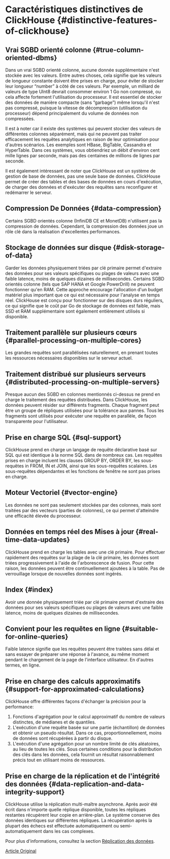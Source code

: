 # Caractéristiques distinctives de ClickHouse {#distinctive-features-of-clickhouse}

## Vrai SGBD orienté colonne {#true-column-oriented-dbms}

Dans un vrai SGBD orienté colonne, aucune donnée supplémentaire n'est stockée avec les valeurs. Entre autres choses, cela signifie que les valeurs de longueur constante doivent être prises en charge, pour éviter de stocker leur longueur “number” à côté de ces valeurs. Par exemple, un milliard de valeurs de type UInt8 devrait consommer environ 1 Go non compressé, ou cela affecte fortement l'utilisation du processeur. Il est essentiel de stocker des données de manière compacte (sans “garbage”) même lorsqu'il n'est pas compressé, puisque la vitesse de décompression (utilisation du processeur) dépend principalement du volume de données non compressées.

Il est à noter car il existe des systèmes qui peuvent stocker des valeurs de différentes colonnes séparément, mais qui ne peuvent pas traiter efficacement les requêtes analytiques en raison de leur optimisation pour d'autres scénarios. Les exemples sont HBase, BigTable, Cassandra et HyperTable. Dans ces systèmes, vous obtiendriez un débit d'environ cent mille lignes par seconde, mais pas des centaines de millions de lignes par seconde.

Il est également intéressant de noter que ClickHouse est un système de gestion de base de données, pas une seule base de données. ClickHouse permet de créer des tables et des bases de données en cours d'exécution, de charger des données et d'exécuter des requêtes sans reconfigurer et redémarrer le serveur.

## Compression De Données {#data-compression}

Certains SGBD orientés colonne (InfiniDB CE et MonetDB) n'utilisent pas la compression de données. Cependant, la compression des données joue un rôle clé dans la réalisation d'excellentes performances.

## Stockage de données sur disque {#disk-storage-of-data}

Garder les données physiquement triées par clé primaire permet d'extraire des données pour ses valeurs spécifiques ou plages de valeurs avec une faible latence, moins de quelques dizaines de millisecondes. Certains SGBD orientés colonne (tels que SAP HANA et Google PowerDrill) ne peuvent fonctionner qu'en RAM. Cette approche encourage l'allocation d'un budget matériel plus important que ce qui est nécessaire pour l'analyse en temps réel. ClickHouse est conçu pour fonctionner sur des disques durs réguliers, ce qui signifie que le coût par Go de stockage de données est faible, mais SSD et RAM supplémentaire sont également entièrement utilisés si disponible.

## Traitement parallèle sur plusieurs cœurs {#parallel-processing-on-multiple-cores}

Les grandes requêtes sont parallélisées naturellement, en prenant toutes les ressources nécessaires disponibles sur le serveur actuel.

## Traitement distribué sur plusieurs serveurs {#distributed-processing-on-multiple-servers}

Presque aucun des SGBD en colonnes mentionnés ci-dessus ne prend en charge le traitement des requêtes distribuées.
Dans ClickHouse, les données peuvent résider sur différents fragments. Chaque fragment peut être un groupe de répliques utilisées pour la tolérance aux pannes. Tous les fragments sont utilisés pour exécuter une requête en parallèle, de façon transparente pour l'utilisateur.

## Prise en charge SQL {#sql-support}

ClickHouse prend en charge un langage de requête déclarative basé sur SQL qui est identique à la norme SQL dans de nombreux cas.
Les requêtes prises en charge incluent les clauses GROUP BY, ORDER BY, les sous-requêtes in FROM, IN et JOIN, ainsi que les sous-requêtes scalaires.
Les sous-requêtes dépendantes et les fonctions de fenêtre ne sont pas prises en charge.

## Moteur Vectoriel {#vector-engine}

Les données ne sont pas seulement stockées par des colonnes, mais sont traitées par des vecteurs (parties de colonnes), ce qui permet d'atteindre une efficacité élevée du processeur.

## Données en temps réel des Mises à jour {#real-time-data-updates}

ClickHouse prend en charge les tables avec une clé primaire. Pour effectuer rapidement des requêtes sur la plage de la clé primaire, les données sont triées progressivement à l'aide de l'arborescence de fusion. Pour cette raison, les données peuvent être continuellement ajoutées à la table. Pas de verrouillage lorsque de nouvelles données sont ingérés.

## Index {#index}

Avoir une donnée physiquement triée par clé primaire permet d'extraire des données pour ses valeurs spécifiques ou plages de valeurs avec une faible latence, moins de quelques dizaines de millisecondes.

## Convient pour les requêtes en ligne {#suitable-for-online-queries}

Faible latence signifie que les requêtes peuvent être traitées sans délai et sans essayer de préparer une réponse à l'avance, au même moment pendant le chargement de la page de l'interface utilisateur. En d'autres termes, en ligne.

## Prise en charge des calculs approximatifs {#support-for-approximated-calculations}

ClickHouse offre différentes façons d'échanger la précision pour la performance:

1.  Fonctions d'agrégation pour le calcul approximatif du nombre de valeurs distinctes, de médianes et de quantiles.
2.  L'exécution d'une requête basée sur une partie (échantillon) de données et obtenir un pseudo résultat. Dans ce cas, proportionnellement, moins de données sont récupérées à partir du disque.
3.  L'exécution d'une agrégation pour un nombre limité de clés aléatoires, au lieu de toutes les clés. Sous certaines conditions pour la distribution des clés dans les données, cela fournit un résultat raisonnablement précis tout en utilisant moins de ressources.

## Prise en charge de la réplication et de l'intégrité des données {#data-replication-and-data-integrity-support}

ClickHouse utilise la réplication multi-maître asynchrone. Après avoir été écrit dans n'importe quelle réplique disponible, toutes les répliques restantes récupèrent leur copie en arrière-plan. Le système conserve des données identiques sur différentes répliques. La récupération après la plupart des échecs est effectuée automatiquement ou semi-automatiquement dans les cas complexes.

Pour plus d'informations, consultez la section [Réplication des données](../operations/table_engines/replication.md).

[Article Original](https://clickhouse.tech/docs/en/introduction/distinctive_features/) <!--hide-->
